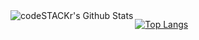 
<img align="left" alt="codeSTACKr's Github Stats" src="https://github-readme-stats.codestackr.vercel.app/api?username=codeSTACKr&show_icons=true&hide_border=true" />

[![Top Langs](https://github-readme-stats.vercel.app/api/top-langs/?username=mishrilal)](https://github.com/anuraghazra/github-readme-stats)